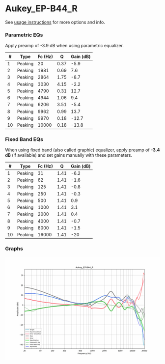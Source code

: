 # Aukey_EP-B44_R
See [usage instructions](https://github.com/jaakkopasanen/AutoEq#usage) for more options and info.

### Parametric EQs
Apply preamp of -3.9 dB when using parametric equalizer.

|   # | Type    |   Fc (Hz) |    Q |   Gain (dB) |
|-----|---------|-----------|------|-------------|
|   1 | Peaking |        20 | 0.37 |        -5.9 |
|   2 | Peaking |      1981 | 0.69 |         7.6 |
|   3 | Peaking |      2864 | 1.75 |        -8.7 |
|   4 | Peaking |      3030 | 4.15 |        -2.2 |
|   5 | Peaking |      4790 | 0.31 |        12.7 |
|   6 | Peaking |      4944 | 1.06 |         9.4 |
|   7 | Peaking |      6206 | 3.51 |        -5.4 |
|   8 | Peaking |      9962 | 0.99 |        13.7 |
|   9 | Peaking |      9970 | 0.18 |       -12.7 |
|  10 | Peaking |     10000 | 0.18 |       -13.8 |

### Fixed Band EQs
When using fixed band (also called graphic) equalizer, apply preamp of **-3.4 dB** (if available) and set gains manually with these parameters.

|   # | Type    |   Fc (Hz) |    Q |   Gain (dB) |
|-----|---------|-----------|------|-------------|
|   1 | Peaking |        31 | 1.41 |        -6.2 |
|   2 | Peaking |        62 | 1.41 |        -1.6 |
|   3 | Peaking |       125 | 1.41 |        -0.8 |
|   4 | Peaking |       250 | 1.41 |        -0.3 |
|   5 | Peaking |       500 | 1.41 |         0.9 |
|   6 | Peaking |      1000 | 1.41 |         3.1 |
|   7 | Peaking |      2000 | 1.41 |         0.4 |
|   8 | Peaking |      4000 | 1.41 |        -0.7 |
|   9 | Peaking |      8000 | 1.41 |        -1.5 |
|  10 | Peaking |     16000 | 1.41 |       -20   |

### Graphs
![](./Aukey_EP-B44_R.png)
